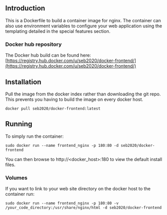## Introduction
This is a Dockerfile to build a container image for nginx. The container can also use environment variables to configure your web application using the templating detailed in the special features section.

### Docker hub repository
The Docker hub build can be found here: [https://registry.hub.docker.com/u/seb2020/docker-frontend/](https://registry.hub.docker.com/u/seb2020/docker-frontend/)

## Installation
Pull the image from the docker index rather than downloading the git repo. This prevents you having to build the image on every docker host.

```
docker pull seb2020/docker-frontend:latest
```

## Running
To simply run the container:

```
sudo docker run --name frontend_nginx -p 180:80 -d seb2020/docker-frontend
```
You can then browse to http://\<docker_host\>:180 to view the default install files.
### Volumes
If you want to link to your web site directory on the docker host to the container run:

```
sudo docker run --name frontend_nginx -p 180:80 -v /your_code_directory:/usr/share/nginx/html -d seb2020/docker-frontend
```
